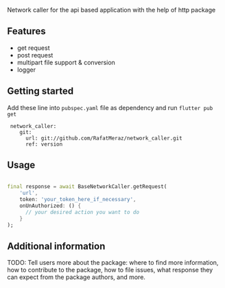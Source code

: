 <!--
This README describes the package. If you publish this package to pub.dev,
this README's contents appear on the landing page for your package.

For information about how to write a good package README, see the guide for
[writing package pages](https://dart.dev/guides/libraries/writing-package-pages).

For general information about developing packages, see the Dart guide for
[creating packages](https://dart.dev/guides/libraries/create-library-packages)
and the Flutter guide for
[developing packages and plugins](https://flutter.dev/developing-packages).
-->

Network caller for the api based application with the help of http package

## Features

- get request
- post request
- multipart file support & conversion
- logger

## Getting started
Add these line into ```pubspec.yaml``` file as dependency and run ```flutter pub get```

```puml
 network_caller:
    git:
      url: git://github.com/RafatMeraz/network_caller.git
      ref: version
```

## Usage

```dart

final response = await BaseNetworkCaller.getRequest(
    'url', 
    token: 'your_token_here_if_necessary', 
    onUnAuthorized: () {
      // your desired action you want to do
    }
);
```

## Additional information

TODO: Tell users more about the package: where to find more information, how to
contribute to the package, how to file issues, what response they can expect
from the package authors, and more.
